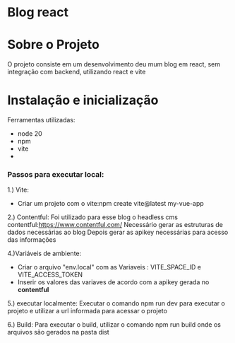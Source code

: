 # Blog react


# Sobre o Projeto

O projeto consiste em um desenvolvimento deu mum blog em react, sem integração com backend, utilizando react e vite

# Instalação e inicialização

Ferramentas utilizadas:

- node 20
- npm
- vite
- 

### Passos para executar local:


1.) Vite:

- Criar um projeto com o vite:npm create vite@latest my-vue-app


2.) Contentful: 
Foi utilizado para esse blog o headless cms contentful:https://www.contentful.com/
Necessário gerar as estruturas de dados necessárias ao blog
Depois gerar as apikey necessárias para acesso das informações

4.)Variáveis de ambiente:
- Criar o arquivo "env.local" com as Variaveis : VITE_SPACE_ID e VITE_ACCESS_TOKEN
- Inserir os valores das variaves de acordo com a apikey gerada no **contentful**

5.) executar localmente: Executar o comando npm run dev para executar o projeto e utilizar a url informada para acessar o projeto

6.) Build: Para executar o build, utilizar o comando npm run build onde os arquivos são gerados na pasta dist
